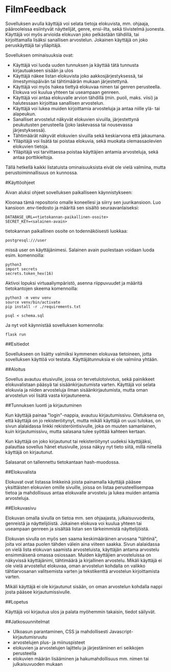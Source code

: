 # FilmFeedback

Sovelluksen avulla käyttäjä voi selata tietoja elokuvista, mm. ohjaaja, päärooleissa esiintyvät näyttelijät, genre, ensi-ilta, sekä tiivistelmä juonesta. Käyttäjä voi myös arvioida elokuvan joko pelkästään tähdillä, tai kirjoittamalla lisäksi sanallisen arvostelun. Jokainen käyttäjä on joko peruskäyttäjä tai ylläpitäjä.

Sovelluksen ominaisuuksia ovat:

* Käyttäjä voi luoda uuden tunnuksen ja käyttää tätä tunnusta kirjautuakseen sisään ja ulos
* Käyttäjä näkee listan elokuvista joko aakkosjärjestyksessä, tai ilmestymispäivän tai tähtimäärän mukaan järjestettynä.
* Käyttäjä voi myös hakea tiettyä elokuvaa nimen tai genren perusteella. Elokuva voi kuulua yhteen tai useampaan genreen.
* Käyttäjä voi antaa elokuvalle arvion tähdillä (min. puoli, maks. viisi) ja halutessaan kirjoittaa sanallisen arvostelun.
* Käyttäjä voi lukea muiden kirjoittamia arvosteluja ja antaa niille ylä- tai alapeukun.
* Sanalliset arvostelut näkyvät elokuvien sivuilla, järjestettynä peukutusten perusteella (joko laskevassa tai nousevassa järjestyksessä).
* Tähtimäärät näkyvät elokuvien sivuilla sekä keskiarvona että jakaumana.
* Ylläpitäjä voi lisätä tai poistaa elokuvia, sekä muokata olemassaolevien elokuvien tietoja.
* Ylläpitäjä voi tarvittaessa poistaa käyttäjien antamia arvosteluja, sekä antaa porttikieltoja.

Tällä hetkellä kaikki listatuista ominaisuuksista eivät ole vielä valmiina, mutta perustoiminnallisuus on kunnossa.

#Käyttöohjeet

Aivan aluksi ohjeet sovelluksen paikalliseen käynnistykseen:

Kloonaa tämä repositorio omalle koneellesi ja siirry sen juurikansioon. Luo kansioon .env-tiedosto ja määritä sen sisältö seuraavanlaiseksi:

```
DATABASE_URL=<tietokannan-paikallinen-osoite>
SECRET_KEY=<salainen-avain>
```

tietokannan paikallinen osoite on todennäköisesti luokkaa:

```
postgresql:///user
```

missä user on käyttäjänimesi. Salainen avain puolestaan voidaan luoda esim. komennoilla:

```
python3
import secrets
secrets.token_hex(16)
```

Aktivoi lopuksi virtuaaliympäristö, asenna riippuvuudet ja määritä tietokantojen skeema komennoilla:

```
python3 -m venv venv
source venv/bin/activate
pip install -r ./requirements.txt

psql < schema.sql
```

Ja nyt voit käynnistää sovelluksen komennolla:

```
flask run
```

##Esitiedot

Sovellukseen on lisätty valmiiksi kymmenen elokuvaa tietoineen, jotta sovelluksen käyttöä voi testata. Käyttäjätunnuksia ei ole valmiina yhtään.

##Aloitus

Sovellus avautuu etusivulle, jossa on tervetulotoivotus, sekä painikkeet elokuvalistaan pääsyä tai sisäänkirjautumista varten. Käyttäjä voi selata elokuvia ja niiden arvosteluja ilman sisäänkirjautumista, mutta oman arvostelun voi lisätä vasta kirjautuneena.

##Tunnuksen luonti ja kirjautuminen

Kun käyttäjä painaa "login"-nappia, avautuu kirjautumissivu. Oletuksena on, että käyttäjä on jo rekisteröitynyt, mutta mikäli käyttäjä on uusi tulokas, on sivun alalaidassa linkki rekisteröintisivulle, joka on muuten samanlainen, kuin kirjautumissivu, mutta salasana tulee syöttää kahteen kertaan.

Kun käyttäjä on joko kirjautunut tai rekisteröitynyt uudeksi käyttäjäksi, palauttaa sovellus hänet etusivulle, jossa näkyy nyt tieto siitä, millä nimellä käyttäjä on kirjautunut.

Salasanat on tallennettu tietokantaan hash-muodossa.

##Elokuvalista

Elokuvat ovat listassa linkkeinä joista painamalla käyttäjä pääsee yksittäisten elokuvien omille sivuille, joissa on listaa perusteellisempaa tietoa ja mahdollisuus antaa elokuvalle arvostelu ja lukea muiden antamia arvosteluja.

##Elokuvasivu

Elokuvan omalla sivulla on tietoa mm. sen ohjaajasta, julkaisuvuodesta, genreistä ja näyttelijöistä. Jokainen elokuva voi kuulua yhteen tai useampaan genreen ja sisältää listan sen tärkeimmistä näyttelijöistä.

Elokuvan sivulla on myös sen saama keskimääräinen arvosana "tähtinä", joita voi antaa puolen tähden välein aina viiteen saakka. Sivun alalaidassa on vielä lista elokuvan saamista arvosteluista, käyttäjän antama arvostelu ensimmäisenä omassa osiossaan. Muiden käyttäjien arvosteluissa on näkyvissä käyttäjänimi, tähtimäärä ja kirjallinen arvostelu. Mikäli käyttäjä ei ole vielä arvostellut elokuvaa, oman arvostelun kohdalla on valikko tähtiarvosanan valitsemista varten ja tekstikenttä arvostelun kirjoittamista varten.

Mikäli käyttäjä ei ole kirjautunut sisään, on oman arvostelun kohdalla nappi josta pääsee kirjautumissivulle.

##Lopetus

Käyttäjä voi kirjautua ulos ja palata myöhemmin takaisin, tiedot säilyvät.

##Jatkosuunnitelmat

* Ulkoasun parantaminen, CSS ja mahdollisesti Javascript-kirjautumisruutu
* arvostelujen plus- ja miinuspisteet
* elokuvien ja arvostelujen lajittelu ja järjestäminen eri seikkojen perusteella
* elokuvien määrän lisääminen ja hakumahdollisuus mm. nimen tai julkaisuvuoden mukaan
